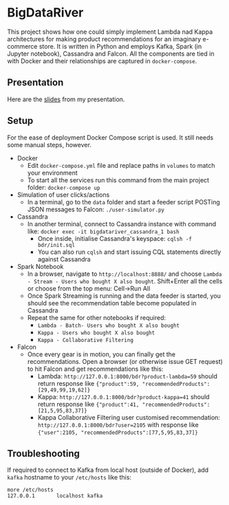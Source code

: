 # BigDataRiver
This project shows how one could simply implement Lambda nad Kappa architectures for making product recommendations
for an imaginary e-commerce store. It is written in Python and employs Kafka, Spark (in Jupyter notebook), Cassandra and Falcon.
All the components are tied in with Docker and their relationships are captured in `docker-compose`.   

## Presentation
Here are the [slides](YowData-RadekOstrowski.pdf) from my presentation.

## Setup
For the ease of deployment Docker Compose script is used. It still needs some manual steps, however.

* Docker
  * Edit `docker-compose.yml` file and replace paths in `volumes` to match your environment
  * To start all the services run this command from the main project folder: `docker-compose up`
* Simulation of user clicks/actions
  * In a terminal, go to the `data` folder and start a feeder script POSTing JSON messages to Falcon: `./user-simulator.py`
* Cassandra  
  * In another terminal, connect to Cassandra instance with command like:
  `docker exec -it bigdatariver_cassandra_1 bash`
     * Once inside, initialise Cassandra's keyspace: `cqlsh -f bdr/init.sql`
     * You can also run `cqlsh` and start issuing CQL statements directly against Cassandra
* Spark Notebook
  * In a browser, navigate to `http://localhost:8888/` and choose `Lambda - Stream - Users who bought X also bought`.
  Shift+Enter all the cells or choose from the top menu: Cell->Run All
  * Once Spark Streaming is running and the data feeder is started, you should see the recommendation table become populated in Cassandra
  * Repeat the same for other notebooks if required:
    * `Lambda - Batch- Users who bought X also bought`
    * `Kappa - Users who bought X also bought`
    * `Kappa - Collaborative Filtering`
* Falcon
  * Once every gear is in motion, you can finally get the recommendations. Open a browser (or otherwise issue GET request) 
  to hit Falcon and get recommendations like this: 
    * Lambda: `http://127.0.0.1:8000/bdr?product-lambda=59` should return response like `{"product":59, "recommendedProducts":[29,49,99,19,62]}`
    * Kappa: `http://127.0.0.1:8000/bdr?product-kappa=41` should return response like `{"product":41, "recommendedProducts":[21,5,95,83,37]}`
    * Kappa Collaborative Filtering user customised recommendation: `http://127.0.0.1:8000/bdr?user=2105` with response like 
    `{"user":2105, "recommendedProducts":[77,5,95,83,37]}`


## Troubleshooting
If required to connect to Kafka from local host (outside of Docker), add `kafka` hostname to your `/etc/hosts` like this:
~~~~
more /etc/hosts
127.0.0.1       localhost kafka
~~~~